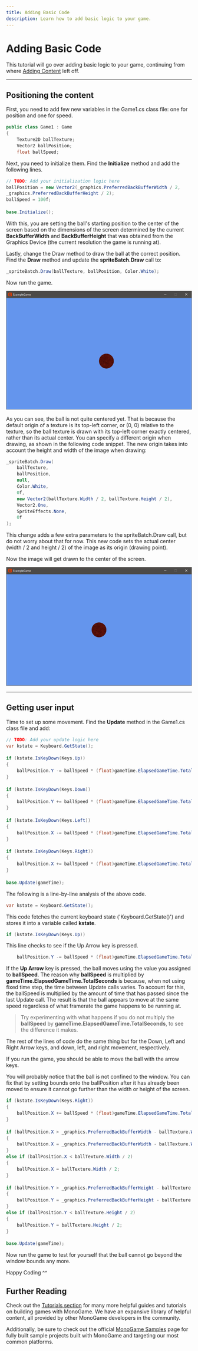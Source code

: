 ```yaml
---
title: Adding Basic Code
description: Learn how to add basic logic to your game.
---
```


# Adding Basic Code

This tutorial will go over adding basic logic to your game, continuing from where [Adding Content](4_adding_content.md) left off.

---

## Positioning the content

First, you need to add few new variables in the Game1.cs class file: one for position and one for speed.

```csharp
public class Game1 : Game
{
    Texture2D ballTexture;
    Vector2 ballPosition;
    float ballSpeed;
```

Next, you need to initialize them. Find the **Initialize** method and add the following lines.

```csharp
// TODO: Add your initialization logic here
ballPosition = new Vector2(_graphics.PreferredBackBufferWidth / 2,
_graphics.PreferredBackBufferHeight / 2);
ballSpeed = 100f;

base.Initialize();
```

With this, you are setting the ball's starting position to the center of the screen based on the dimensions of the screen determined by the current **BackBufferWidth** and **BackBufferHeight** that was obtained from the Graphics Device (the current resolution the game is running at).

Lastly, change the Draw method to draw the ball at the correct position.  Find the **Draw** method and update the **spriteBatch.Draw** call to:

```csharp
_spriteBatch.Draw(ballTexture, ballPosition, Color.White);
```

Now run the game.

![Draw Ball 1](images/4_ball_not_center.png)

As you can see, the ball is not quite centered yet. That is because the default origin of a texture is its top-left corner, or (0, 0) relative to the texture, so the ball texture is drawn with its top-left corner exactly centered, rather than its actual center. You can specify a different origin when drawing, as shown in the following code snippet. The new origin takes into account the height and width of the image when drawing:

```csharp
_spriteBatch.Draw(
    ballTexture,
    ballPosition,
    null,
    Color.White,
    0f,
    new Vector2(ballTexture.Width / 2, ballTexture.Height / 2),
    Vector2.One,
    SpriteEffects.None,
    0f
);
```

This change adds a few extra parameters to the spriteBatch.Draw call, but do not worry about that for now. This new code sets the actual center (width / 2 and height / 2) of the image as its origin (drawing point). 

Now the image will get drawn to the center of the screen.

![Draw Ball 2](images/4_ball_center.png)

---

## Getting user input

Time to set up some movement. Find the **Update** method in the Game1.cs class file and add:

```csharp
// TODO: Add your update logic here
var kstate = Keyboard.GetState();

if (kstate.IsKeyDown(Keys.Up))
{
    ballPosition.Y -= ballSpeed * (float)gameTime.ElapsedGameTime.TotalSeconds;
}

if (kstate.IsKeyDown(Keys.Down))
{
    ballPosition.Y += ballSpeed * (float)gameTime.ElapsedGameTime.TotalSeconds;
}

if (kstate.IsKeyDown(Keys.Left))
{
    ballPosition.X -= ballSpeed * (float)gameTime.ElapsedGameTime.TotalSeconds;
}

if (kstate.IsKeyDown(Keys.Right))
{
    ballPosition.X += ballSpeed * (float)gameTime.ElapsedGameTime.TotalSeconds;
}

base.Update(gameTime);
```

The following is a line-by-line analysis of the above code.

```csharp
var kstate = Keyboard.GetState();
```

This code fetches the current keyboard state ('Keyboard.GetState()') and stores it into a variable called **kstate**.

```csharp
if (kstate.IsKeyDown(Keys.Up))
```

This line checks to see if the Up Arrow key is pressed.

```csharp
    ballPosition.Y -= ballSpeed * (float)gameTime.ElapsedGameTime.TotalSeconds;
```

If the **Up Arrow** key is pressed, the ball moves using the value you assigned to **ballSpeed**. The reason why **ballSpeed** is multiplied by **gameTime.ElapsedGameTime.TotalSeconds** is because, when not using fixed time step, the time between Update calls varies. To account for this, the ballSpeed is multiplied by the amount of time that has passed since the last Update call. The result is that the ball appears to move at the same speed regardless of what framerate the game happens to be running at.

> Try experimenting with what happens if you do not multiply the **ballSpeed** by **gameTime.ElapsedGameTime.TotalSeconds**, to see the difference it makes.

The rest of the lines of code do the same thing but for the Down, Left and Right Arrow keys, and down, left, and right movement, respectively.

If you run the game, you should be able to move the ball with the arrow keys.

You will probably notice that the ball is not confined to the window. You can fix that by setting bounds onto the ballPosition after it has already been moved to ensure it cannot go further than the width or height of the screen.

```csharp
if (kstate.IsKeyDown(Keys.Right))
{
    ballPosition.X += ballSpeed * (float)gameTime.ElapsedGameTime.TotalSeconds;
}

if (ballPosition.X > _graphics.PreferredBackBufferWidth - ballTexture.Width / 2)
{
    ballPosition.X = _graphics.PreferredBackBufferWidth - ballTexture.Width / 2;
}
else if (ballPosition.X < ballTexture.Width / 2)
{
    ballPosition.X = ballTexture.Width / 2;
}

if (ballPosition.Y > _graphics.PreferredBackBufferHeight - ballTexture.Height / 2)
{
    ballPosition.Y = _graphics.PreferredBackBufferHeight - ballTexture.Height / 2;
}
else if (ballPosition.Y < ballTexture.Height / 2)
{
    ballPosition.Y = ballTexture.Height / 2;
}

base.Update(gameTime);
```

Now run the game to test for yourself that the ball cannot go beyond the window bounds any more.

Happy Coding ^^

## Further Reading

Check out the [Tutorials section](~/articles/tutorials.md) for many more helpful guides and tutorials on building games with MonoGame.  We have an expansive library of helpful content, all provided by other MonoGame developers in the community.

Additionally, be sure to check out the official [MonoGame Samples](~/articles/samples.md) page for fully built sample projects built with MonoGame and targeting our most common platforms.
